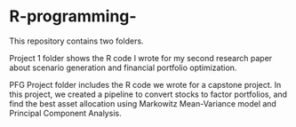 # R-programming-
This repository contains two folders. 

Project 1 folder shows the R code I wrote for my second research paper about scenario generation and financial portfolio optimization. 

PFG Project folder includes the R code we wrote for a capstone project. In this project, we created a pipeline to convert stocks to factor portfolios, and find the best asset allocation using Markowitz Mean-Variance model and Principal Component Analysis.  

